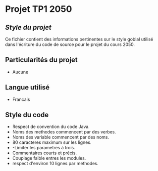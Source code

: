 # Projet TP1 2050
## _Style du projet_
Ce fichier contient des informations pertinentes sur le style goblal utilisé  dans l'écriture du code de source pour le projet du cours 2050.

## Particularités du projet

- Aucune

## Langue utilisé
- Francais

## Style du code


- Respect de convention du code Java.
- Noms des methodes commencent par des verbes.
- Noms des variable commencent par des noms.
- 80 caracteres maximum sur les lignes.
- -Limiter les parametres à trois.
- Commentaires courts et précis.
- Couplage faible entres les modules.
- respect d'environ 10 lignes par methodes.